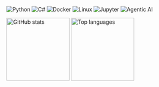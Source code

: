 <p>
  <img alt="Python" src="https://img.shields.io/badge/Python-3776AB?logo=python&logoColor=white&style=for-the-badge" />
  <img alt="C#" src="https://img.shields.io/badge/C%23-239120?logo=csharp&logoColor=white&style=for-the-badge" />
  <img alt="Docker" src="https://img.shields.io/badge/Docker-2496ED?logo=docker&logoColor=white&style=for-the-badge" />
  <img alt="Linux" src="https://img.shields.io/badge/Linux-FCC624?logo=linux&logoColor=black&style=for-the-badge" />
  <img alt="Jupyter" src="https://img.shields.io/badge/Jupyter-F37626?logo=jupyter&logoColor=white&style=for-the-badge" />
  <img alt="Agentic AI" src="https://img.shields.io/badge/Agentic%20AI-000000?logo=openai&logoColor=white&style=for-the-badge" />
</p>

<p>
  <img alt="GitHub stats" height="165" src="https://github-readme-stats.vercel.app/api?username=hytnet&show_icons=true&theme=transparent" />
  <img alt="Top languages" height="165" src="https://github-readme-stats.vercel.app/api/top-langs/?username=hytnet&layout=compact&langs_count=8&theme=transparent" />
</p>
